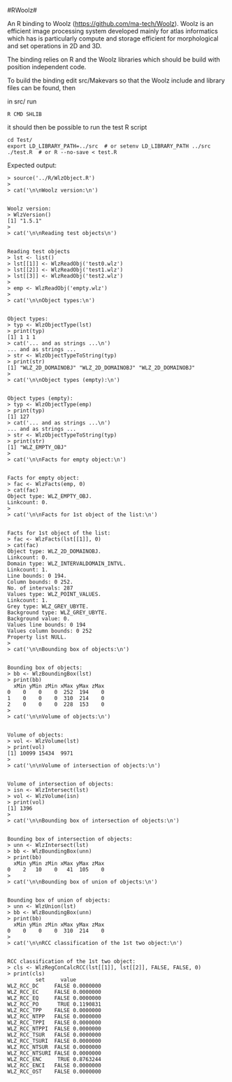 #RWoolz#

An R binding to Woolz (https://github.com/ma-tech/Woolz). Woolz is an
efficient image processing system developed mainly for atlas informatics
which has is particularly compute and storage efficient for morphological
and set operations in 2D and 3D.

The binding relies on R and the Woolz libraries which should be build with
position independent code.

To build the binding edit src/Makevars so that the Woolz include and
library files can be found, then

in src/ run
  
    R CMD SHLIB

it should then be possible to run the test R script

    cd Test/
    export LD_LIBRARY_PATH=../src  # or setenv LD_LIBRARY_PATH ../src
    ./test.R  # or R --no-save < test.R

Expected output:

    > source('../R/WlzObject.R')
    > 
    > cat('\n\nWoolz version:\n')


    Woolz version:
    > WlzVersion()
    [1] "1.5.1"
    > 
    > cat('\n\nReading test objects\n')


    Reading test objects
    > lst <- list()
    > lst[[1]] <- WlzReadObj('test0.wlz')
    > lst[[2]] <- WlzReadObj('test1.wlz')
    > lst[[3]] <- WlzReadObj('test2.wlz')
    > 
    > emp <- WlzReadObj('empty.wlz')
    > 
    > cat('\n\nObject types:\n')


    Object types:
    > typ <- WlzObjectType(lst)
    > print(typ)
    [1] 1 1 1
    > cat('... and as strings ...\n')
    ... and as strings ...
    > str <- WlzObjectTypeToString(typ)
    > print(str)
    [1] "WLZ_2D_DOMAINOBJ" "WLZ_2D_DOMAINOBJ" "WLZ_2D_DOMAINOBJ"
    > 
    > cat('\n\nObject types (empty):\n')


    Object types (empty):
    > typ <- WlzObjectType(emp)
    > print(typ)
    [1] 127
    > cat('... and as strings ...\n')
    ... and as strings ...
    > str <- WlzObjectTypeToString(typ)
    > print(str)
    [1] "WLZ_EMPTY_OBJ"
    > 
    > cat('\n\nFacts for empty object:\n')


    Facts for empty object:
    > fac <- WlzFacts(emp, 0)
    > cat(fac)
    Object type: WLZ_EMPTY_OBJ.
    Linkcount: 0.
    > 
    > cat('\n\nFacts for 1st object of the list:\n')


    Facts for 1st object of the list:
    > fac <- WlzFacts(lst[[1]], 0)
    > cat(fac)
    Object type: WLZ_2D_DOMAINOBJ.
    Linkcount: 0.
    Domain type: WLZ_INTERVALDOMAIN_INTVL.
    Linkcount: 1.
    Line bounds: 0 194.
    Column bounds: 0 252.
    No. of intervals: 287
    Values type: WLZ_POINT_VALUES.
    Linkcount: 1.
    Grey type: WLZ_GREY_UBYTE.
    Background type: WLZ_GREY_UBYTE.
    Background value: 0.
    Values line bounds: 0 194
    Values column bounds: 0 252
    Property list NULL.
    > 
    > cat('\n\nBounding box of objects:\n')


    Bounding box of objects:
    > bb <- WlzBoundingBox(lst)
    > print(bb)
      xMin yMin zMin xMax yMax zMax
    0    0    0    0  252  194    0
    1    0    0    0  310  214    0
    2    0    0    0  228  153    0
    > 
    > cat('\n\nVolume of objects:\n')


    Volume of objects:
    > vol <- WlzVolume(lst)
    > print(vol)
    [1] 10099 15434  9971
    > 
    > cat('\n\nVolume of intersection of objects:\n')


    Volume of intersection of objects:
    > isn <- WlzIntersect(lst)
    > vol <- WlzVolume(isn)
    > print(vol)
    [1] 1396
    > 
    > cat('\n\nBounding box of intersection of objects:\n')


    Bounding box of intersection of objects:
    > unn <- WlzIntersect(lst)
    > bb <- WlzBoundingBox(unn)
    > print(bb)
      xMin yMin zMin xMax yMax zMax
    0    2   10    0   41  105    0
    > 
    > cat('\n\nBounding box of union of objects:\n')


    Bounding box of union of objects:
    > unn <- WlzUnion(lst)
    > bb <- WlzBoundingBox(unn)
    > print(bb)
      xMin yMin zMin xMax yMax zMax
    0    0    0    0  310  214    0
    > 
    > cat('\n\nRCC classification of the 1st two object:\n')


    RCC classification of the 1st two object:
    > cls <- WlzRegConCalcRCC(lst[[1]], lst[[2]], FALSE, FALSE, 0)
    > print(cls)
		     set     value
    WLZ_RCC_DC     FALSE 0.0000000
    WLZ_RCC_EC     FALSE 0.0000000
    WLZ_RCC_EQ     FALSE 0.0000000
    WLZ_RCC_PO      TRUE 0.1190831
    WLZ_RCC_TPP    FALSE 0.0000000
    WLZ_RCC_NTPP   FALSE 0.0000000
    WLZ_RCC_TPPI   FALSE 0.0000000
    WLZ_RCC_NTPPI  FALSE 0.0000000
    WLZ_RCC_TSUR   FALSE 0.0000000
    WLZ_RCC_TSURI  FALSE 0.0000000
    WLZ_RCC_NTSUR  FALSE 0.0000000
    WLZ_RCC_NTSURI FALSE 0.0000000
    WLZ_RCC_ENC     TRUE 0.8763244
    WLZ_RCC_ENCI   FALSE 0.0000000
    WLZ_RCC_OST    FALSE 0.0000000



